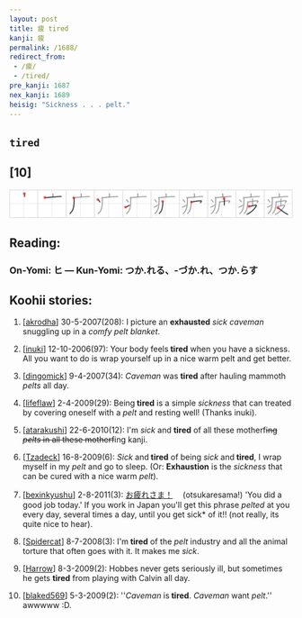 ```yaml
---
layout: post
title: 疲 tired
kanji: 疲
permalink: /1688/
redirect_from:
 - /疲/
 - /tired/
pre_kanji: 1687
nex_kanji: 1689
heisig: "Sickness . . . pelt."
---
```


## `tired`

## [10]

<div class="stroke"><img src="../images/E796B2.png" /></div>

## Reading:

### On-Yomi: ヒ &mdash; Kun-Yomi: つか.れる、-づか.れ、つか.らす

## Koohii stories:

1) [<a href="http://kanji.koohii.com/profile/akrodha">akrodha</a>] 30-5-2007(208): I picture an <strong>exhausted</strong> <em>sick caveman</em> snuggling up in a <em>comfy pelt blanket</em>. 

2) [<a href="http://kanji.koohii.com/profile/inuki">inuki</a>] 12-10-2006(97): Your body feels<strong> tired</strong> when you have a sickness. All you want to do is wrap yourself up in a nice warm pelt and get better. 

3) [<a href="http://kanji.koohii.com/profile/dingomick">dingomick</a>] 9-4-2007(34): <em>Caveman</em> was <strong>tired</strong> after hauling mammoth <em>pelts</em> all day. 

4) [<a href="http://kanji.koohii.com/profile/lifeflaw">lifeflaw</a>] 2-4-2009(29): Being<strong> tired</strong> is a simple <em>sickness</em> that can treated by covering oneself with a <em>pelt</em> and resting well! (Thanks inuki). 

5) [<a href="http://kanji.koohii.com/profile/atarakushi">atarakushi</a>] 22-6-2010(12): I&#039;m <em>sick</em> and <strong>tired</strong> of all these motherf~~ing <em>pelts</em> in all these motherf~~ing kanji. 

6) [<a href="http://kanji.koohii.com/profile/Tzadeck">Tzadeck</a>] 16-8-2009(6): <em>Sick</em> and<strong> tired</strong> of being <em>sick</em> and<strong> tired</strong>, I wrap myself in my <em>pelt</em> and go to sleep. (Or: <strong>Exhaustion</strong> is the <em>sickness</em> that can be cured with a nice warm <em>pelt</em>). 

7) [<a href="http://kanji.koohii.com/profile/bexinkyushu">bexinkyushu</a>] 2-8-2011(3):   <a href="http://jisho.org/kanji/details/お疲れさま！">お疲れさま！</a>  　(otsukaresama!) &#039;You did a good job today.&#039; If you work in Japan you&#039;ll get this phrase <em>pelted</em> at you every day, several times a day, until you get sick* of it!! (not really, its quite nice to hear). 

8) [<a href="http://kanji.koohii.com/profile/Spidercat">Spidercat</a>] 8-7-2008(3): I&#039;m<strong> tired</strong> of the <em>pelt</em> industry and all the animal torture that often goes with it. It makes me <em>sick</em>. 

9) [<a href="http://kanji.koohii.com/profile/Harrow">Harrow</a>] 8-3-2009(2): Hobbes never gets seriously ill, but sometimes he gets <strong>tired</strong> from playing with Calvin all day. 

10) [<a href="http://kanji.koohii.com/profile/blaked569">blaked569</a>] 5-3-2009(2): &#039;&#039;<em>Caveman</em> is<strong> tired</strong>. <em>Caveman</em> want <em>pelt</em>.&#039;&#039; awwwww :D. 
